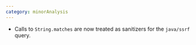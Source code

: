 ```yaml
---
category: minorAnalysis
---
```

* Calls to `String.matches` are now treated as sanitizers for the `java/ssrf` query.
